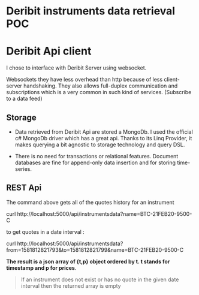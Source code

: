 # Deribit instruments data retrieval POC


# Deribit Api client

I chose to interface with Deribit Server using websocket.

Websockets they have less overhead than http because of less client-server handshaking. 
They also allows full-duplex communication and subscriptions which is a very common in such kind of services. (Subscribe to a data feed)

## Storage

- Data retrieved from Deribit Api are stored a MongoDb. I used the official c# MongoDb driver which has a great api.
Thanks to its Linq Provider, it makes querying a bit agnostic to storage technology and query DSL.

- There is no need for transactions or relational features. Document databases are fine for append-only data insertion and for
storing time-series. 

## REST Api

The command above gets all of the quotes history for an instrument

curl http://localhost:5000/api/instrumentsdata?name=BTC-21FEB20-9500-C

to get quotes in a date interval :

curl http://localhost:5000/api/instrumentsdata?from=1581812821793&to=1581812821799&name=BTC-21FEB20-9500-C

**The result is a json array of {t,p} object ordered by t. t stands for timestamp and p for prices**.

> If an instrument does not exist or has no quote in the given date interval then the returned array is empty